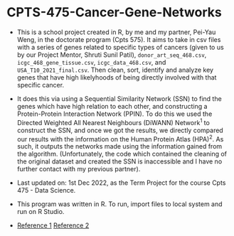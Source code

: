 # CPTS-475-Cancer-Gene-Networks

* This is a school project created in R, by me and my partner, Pei-Yau Weng, in the doctorate program (Cpts 575). It aims to take in csv files with a series of genes related to specific types of cancers (given to us by our Project Mentor, Shruti Sunil Patil), `donor_art_seq_468.csv`, `icgc_468_gene_tissue.csv`, `icgc_data_468.csv`, and `USA_T10_2021_final.csv`. Then clean, sort, identify and analyze key genes that have high likelyhoods of being directly involved with that specific cancer.

* It does this via using a Sequential Similarity Network (SSN) to find the genes which have high relation to each other, and constructing a Protein-Protein Interaction Network (PPIN). To do this we used the Directed Weighted All Nearest Neighbours (DiWANN) Network<sup>1</sup> to construct the SSN, and once we got the results, we directly compared our results with the information on the Human Protein Atlas (HPA)<sup>2</sup>. As such, it outputs the networks made using the information gained from the algorithm. (Unfortunately, the code which contained the cleaning of the original dataset and created the SSN is inaccessible and I have no further contact with my previous partner).

* Last updated on: 1st Dec 2022, as the Term Project for the course Cpts 475 - Data Science.

* This program was written in R. To run, import files to local system and run on R Studio.

* [Reference 1](https://bmcbioinformatics.biomedcentral.com/articles/10.1186/s12859-018-2453-2#Abs1)
  [Reference 2](www.proteinatlas.org)
